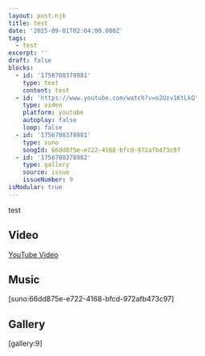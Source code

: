 ```yaml
---
layout: post.njk
title: test
date: '2025-09-01T02:04:00.000Z'
tags:
  - test
excerpt: ''
draft: false
blocks:
  - id: '1756708378981'
    type: text
    content: test
  - id: 'https://www.youtube.com/watch?v=o2Uzv1KtLkQ'
    type: video
    platform: youtube
    autoplay: false
    loop: false
  - id: '1756708378981'
    type: suno
    songId: 66dd875e-e722-4168-bfcd-972afb473c97
  - id: '1756708378982'
    type: gallery
    source: issue
    issueNumber: 9
isModular: true
---
```

test

## Video

[YouTube Video](https://www.youtube.com/watch?v=https://www.youtube.com/watch?v=o2Uzv1KtLkQ)

## Music

[suno:66dd875e-e722-4168-bfcd-972afb473c97]

## Gallery

[gallery:9]
